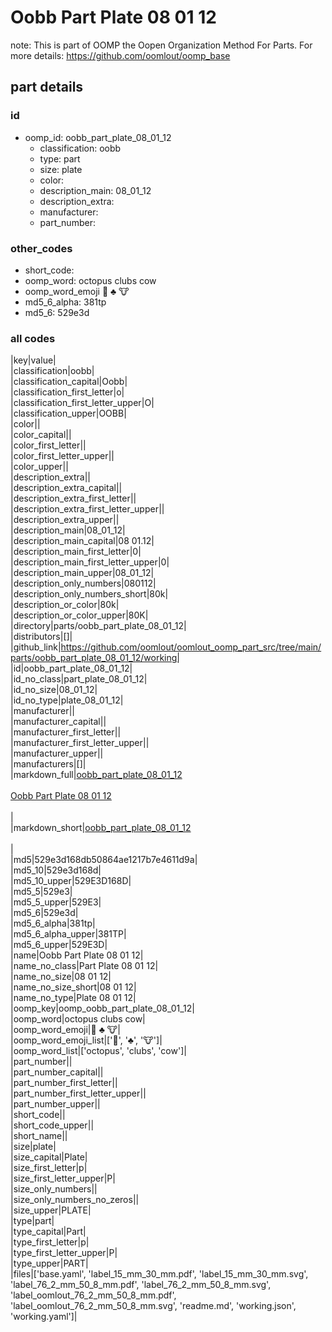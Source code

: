 # Oobb Part Plate 08 01 12  

note: This is part of OOMP the Oopen Organization Method For Parts. For more details: https://github.com/oomlout/oomp_base

##  part details





### id
* oomp_id: oobb_part_plate_08_01_12
  * classification: oobb
  * type: part
  * size: plate
  * color: 
  * description_main: 08_01_12
  * description_extra: 
  * manufacturer: 
  * part_number: 

### other_codes
* short_code: 
* oomp_word: octopus clubs cow
* oomp_word_emoji :octopus: :clubs: :cow:
* md5_6_alpha: 381tp
* md5_6: 529e3d

### all codes 
|key|value|  
|classification|oobb|  
|classification_capital|Oobb|  
|classification_first_letter|o|  
|classification_first_letter_upper|O|  
|classification_upper|OOBB|  
|color||  
|color_capital||  
|color_first_letter||  
|color_first_letter_upper||  
|color_upper||  
|description_extra||  
|description_extra_capital||  
|description_extra_first_letter||  
|description_extra_first_letter_upper||  
|description_extra_upper||  
|description_main|08_01_12|  
|description_main_capital|08 01.12|  
|description_main_first_letter|0|  
|description_main_first_letter_upper|0|  
|description_main_upper|08_01_12|  
|description_only_numbers|080112|  
|description_only_numbers_short|80k|  
|description_or_color|80k|  
|description_or_color_upper|80K|  
|directory|parts/oobb_part_plate_08_01_12|  
|distributors|[]|  
|github_link|https://github.com/oomlout/oomlout_oomp_part_src/tree/main/parts/oobb_part_plate_08_01_12/working|  
|id|oobb_part_plate_08_01_12|  
|id_no_class|part_plate_08_01_12|  
|id_no_size|08_01_12|  
|id_no_type|plate_08_01_12|  
|manufacturer||  
|manufacturer_capital||  
|manufacturer_first_letter||  
|manufacturer_first_letter_upper||  
|manufacturer_upper||  
|manufacturers|[]|  
|markdown_full|[oobb_part_plate_08_01_12](https://github.com/oomlout/oomlout_oomp_part_src/tree/main/parts/oobb_part_plate_08_01_12/working)<br>[](https://github.com/oomlout/oomlout_oomp_part_src/tree/main/parts/oobb_part_plate_08_01_12/working)<br>[Oobb Part Plate 08 01 12](https://github.com/oomlout/oomlout_oomp_part_src/tree/main/parts/oobb_part_plate_08_01_12/working)<br><br>|  
|markdown_short|[oobb_part_plate_08_01_12](https://github.com/oomlout/oomlout_oomp_part_src/tree/main/parts/oobb_part_plate_08_01_12/working)<br><br>|  
|md5|529e3d168db50864ae1217b7e4611d9a|  
|md5_10|529e3d168d|  
|md5_10_upper|529E3D168D|  
|md5_5|529e3|  
|md5_5_upper|529E3|  
|md5_6|529e3d|  
|md5_6_alpha|381tp|  
|md5_6_alpha_upper|381TP|  
|md5_6_upper|529E3D|  
|name|Oobb Part Plate 08 01 12|  
|name_no_class|Part Plate 08 01 12|  
|name_no_size|08 01 12|  
|name_no_size_short|08 01 12|  
|name_no_type|Plate 08 01 12|  
|oomp_key|oomp_oobb_part_plate_08_01_12|  
|oomp_word|octopus clubs cow|  
|oomp_word_emoji|:octopus: :clubs: :cow:|  
|oomp_word_emoji_list|[':octopus:', ':clubs:', ':cow:']|  
|oomp_word_list|['octopus', 'clubs', 'cow']|  
|part_number||  
|part_number_capital||  
|part_number_first_letter||  
|part_number_first_letter_upper||  
|part_number_upper||  
|short_code||  
|short_code_upper||  
|short_name||  
|size|plate|  
|size_capital|Plate|  
|size_first_letter|p|  
|size_first_letter_upper|P|  
|size_only_numbers||  
|size_only_numbers_no_zeros||  
|size_upper|PLATE|  
|type|part|  
|type_capital|Part|  
|type_first_letter|p|  
|type_first_letter_upper|P|  
|type_upper|PART|  
|files|['base.yaml', 'label_15_mm_30_mm.pdf', 'label_15_mm_30_mm.svg', 'label_76_2_mm_50_8_mm.pdf', 'label_76_2_mm_50_8_mm.svg', 'label_oomlout_76_2_mm_50_8_mm.pdf', 'label_oomlout_76_2_mm_50_8_mm.svg', 'readme.md', 'working.json', 'working.yaml']|  
